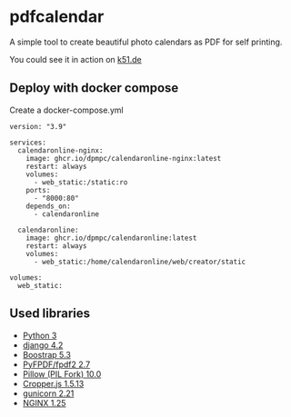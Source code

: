 # pdfcalendar
A simple tool to create beautiful photo calendars as PDF for self printing.

You could see it in action on [k51.de](https://k51.de)

## Deploy with docker compose
Create a docker-compose.yml 

```
version: "3.9"

services:
  calendaronline-nginx:
    image: ghcr.io/dpmpc/calendaronline-nginx:latest
    restart: always
    volumes:
      - web_static:/static:ro
    ports:
      - "8000:80"
    depends_on: 
      - calendaronline

  calendaronline:
    image: ghcr.io/dpmpc/calendaronline:latest
    restart: always
    volumes:
      - web_static:/home/calendaronline/web/creator/static

volumes:
  web_static:
```

## Used libraries
- [Python 3](https://www.python.org/)
- [django 4.2](https://docs.djangoproject.com/en/4.2/)
- [Boostrap 5.3](https://getbootstrap.com/docs/5.3)
- [PyFPDF/fpdf2 2.7](https://pyfpdf.github.io/fpdf2/index.html)
- [Pillow (PIL Fork) 10.0](https://pillow.readthedocs.io/en/stable/installation.html)
- [Cropper.js 1.5.13](https://fengyuanchen.github.io/cropperjs/)
- [gunicorn 2.21](https://gunicorn.org/)
- [NGINX 1.25](https://www.nginx.com/)

